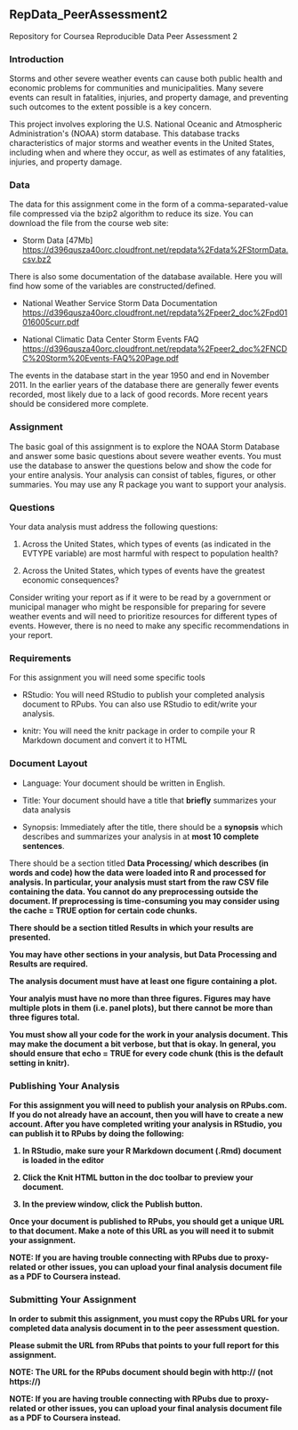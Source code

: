 ## RepData_PeerAssessment2
Repository for Coursea Reproducible Data Peer Assessment 2

### Introduction

Storms and other severe weather events can cause both public health and economic problems for communities and municipalities. Many severe events can result in fatalities, injuries, and property damage, and preventing such outcomes to the extent possible is a key concern.

This project involves exploring the U.S. National Oceanic and Atmospheric Administration's (NOAA) storm database. This database tracks characteristics of major storms and weather events in the United States, including when and where they occur, as well as estimates of any fatalities, injuries, and property damage.

### Data

The data for this assignment come in the form of a comma-separated-value file compressed via the bzip2 algorithm to reduce its size. You can download the file from the course web site:

* Storm Data [47Mb]
https://d396qusza40orc.cloudfront.net/repdata%2Fdata%2FStormData.csv.bz2

There is also some documentation of the database available. Here you will find how some of the variables are constructed/defined.

* National Weather Service Storm Data Documentation 
https://d396qusza40orc.cloudfront.net/repdata%2Fpeer2_doc%2Fpd01016005curr.pdf

* National Climatic Data Center Storm Events FAQ
https://d396qusza40orc.cloudfront.net/repdata%2Fpeer2_doc%2FNCDC%20Storm%20Events-FAQ%20Page.pdf

The events in the database start in the year 1950 and end in November 2011. In the earlier years of the database there are generally fewer events recorded, most likely due to a lack of good records. More recent years should be 
considered more complete.

### Assignment

The basic goal of this assignment is to explore the NOAA Storm Database and answer some basic questions about severe weather events. You must use the database to answer the questions below and show the code for your entire analysis. Your analysis can consist of tables, figures, or other summaries. You may use any R package you want to support your analysis.

### Questions

Your data analysis must address the following questions:

1. Across the United States, which types of events (as indicated in the EVTYPE variable) are most harmful with respect to population health?

2. Across the United States, which types of events have the greatest economic consequences?

Consider writing your report as if it were to be read by a government or municipal manager who might be responsible for preparing for severe weather events and will need to prioritize resources for different types of events. However, there is no need to make any specific recommendations in your report.

### Requirements

For this assignment you will need some specific tools

* RStudio: You will need RStudio to publish your completed analysis document to RPubs. You can also use RStudio to edit/write your analysis.

* knitr: You will need the knitr package in order to compile your R Markdown document and convert it to HTML

### Document Layout

* Language: Your document should be written in English.

* Title: Your document should have a title that <b>briefly</b> summarizes your data analysis

* Synopsis: Immediately after the title, there should be a <b>synopsis</b> which describes and summarizes your analysis in at <b>most 10 complete sentences</b>.

There should be a section titled <b>Data Processing<b>/ which describes (in words and code) how the data were loaded into R and processed for analysis. In particular, your analysis must start from the raw CSV file containing the data. You cannot do any preprocessing outside the document. If preprocessing is time-consuming you may consider using the cache = TRUE option for certain code chunks.

There should be a section titled <b>Results</b> in which your results are presented.

You may have other sections in your analysis, but Data Processing and Results are <b>required</b>.

The analysis document must have <b>at least one figure containing a plot</b>.

Your analyis must have no <b>more than three figures</b>. Figures may have multiple plots in them (i.e. panel plots), but there cannot be more than three figures total.

You must show all your code for the work in your analysis document. This may make the document a bit verbose, but that is okay. In general, you should ensure that echo = TRUE for every code chunk (this is the default setting in knitr).

### Publishing Your Analysis

For this assignment you will need to publish your analysis on RPubs.com. If you do not already have an account, then you will have to create a new account. After you have completed writing your analysis in RStudio, you can publish it to RPubs by doing the following:

1. In RStudio, make sure your R Markdown document (.Rmd) document is loaded in the editor

2. Click the Knit HTML button in the doc toolbar to preview your document.

3. In the preview window, click the Publish button.

Once your document is published to RPubs, you should get a unique URL to that document. <b>Make a note of this URL</b> as you will need it to submit your assignment.

<b>NOTE:</b> If you are having trouble connecting with RPubs due to proxy-related or other issues, you can upload your final analysis document file as a PDF to Coursera instead.

### Submitting Your Assignment

In order to submit this assignment, you must copy the RPubs URL for your completed data analysis document in to the peer assessment question.

Please submit the URL from RPubs that points to your full report for this assignment. 

NOTE: The URL for the RPubs document should begin with http:// (not https://)

NOTE: If you are having trouble connecting with RPubs due to proxy-related or other issues, you can upload your final analysis document file as a PDF to Coursera instead.